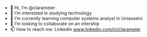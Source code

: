 - 👋 Hi, I’m @clarameier
- 👀 I’m interested in studying technology 
- 🌱 I’m currently learning computer systems analyst in Uniasselvi 
- 💞️ I’m looking to collaborate on an intership 
- 📫 How to reach me: Linkedin www.linkedin.com/in/clarameier
